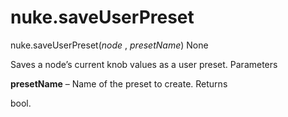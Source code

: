 # nuke.saveUserPreset
nuke.saveUserPreset(_node_ , _presetName_)  None

Saves a node’s current knob values as a user preset.
Parameters

**presetName** – Name of the preset to create.
Returns

bool.